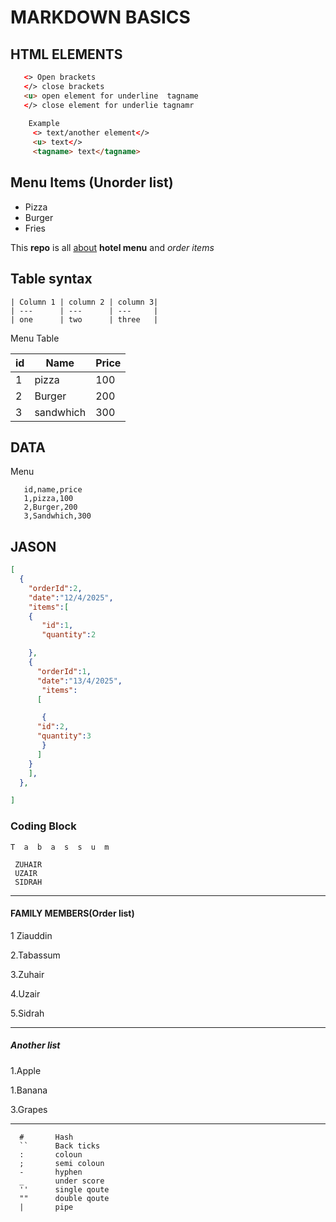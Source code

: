 # MARKDOWN BASICS
## HTML ELEMENTS
```html
   <> Open brackets
   </> close brackets
   <u> open element for underline  tagname
   </> close element for underlie tagnamr
    
    Example
     <> text/another element</>
     <u> text</>
     <tagname> text</tagname>
```
## Menu Items (Unorder list)
- Pizza 
- Burger
- Fries


This __repo__ is all <u>about</u> **hotel menu** and *order* _items_

## Table syntax
```
| Column 1 | column 2 | column 3| 
| ---      | ---      | ---     |
| one      | two      | three   |
```

Menu Table

| id | Name | Price |
| --- | --- | --- |
| 1 | pizza | 100 |
| 2 | Burger | 200 |
| 3 | sandwhich | 300 |

## DATA
Menu
  ```csv
     id,name,price
     1,pizza,100
     2,Burger,200
     3,Sandwhich,300
  ```

  ## JASON
  ```json
  [
    {
      "orderId":2,
      "date":"12/4/2025",
      "items":[
      { 
         "id":1,
         "quantity":2

      },
      {
        "orderId":1,
        "date":"13/4/2025",
         "items":
        [

         {
        "id":2,
        "quantity":3
         }
        ]
      }
      ],
    },

  ]
  
  ```

### Coding Block
`T  a  b  a  s  s  u  m`
```
 ZUHAIR 
 UZAIR
 SIDRAH
```
---
#### FAMILY MEMBERS(Order list)
1 Ziauddin

2.Tabassum

3.Zuhair

4.Uzair

5.Sidrah

---
##### Another list
1.Apple

1.Banana

3.Grapes

---

```
  #       Hash
  ``      Back ticks
  :       coloun
  ;       semi coloun
  -       hyphen
  _       under score
  ''      single qoute
  ""      double qoute
  |       pipe
```
